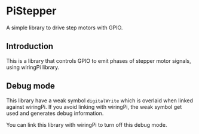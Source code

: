 # PiStepper

A simple library to drive step motors with GPIO.

## Introduction

This is a library that controls GPIO to emit phases of stepper motor signals,
using wiringPi library.

## Debug mode

This library have a weak symbol `digitalWrite` which is overlaid when linked
against wiringPi. If you avoid linking with wiringPi, the weak symbol get used
and generates debug information.

You can link this library with wiringPi to turn off this debug mode.
